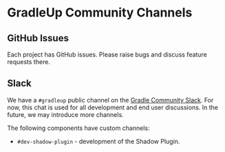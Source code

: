 # GradleUp Community Channels

## GitHub Issues

Each project has GitHub issues.
Please raise bugs and discuss feature requests there.

## Slack

We have a `#gradleup` public channel on the
[Gradle Community Slack](https://community.gradle.org/contributing/community-slack/).
For now, this chat is used for all development and end user discussions.
In the future, we may introduce more channels.

The following components have custom channels:

- `#dev-shadow-plugin` - development of the Shadow Plugin.

